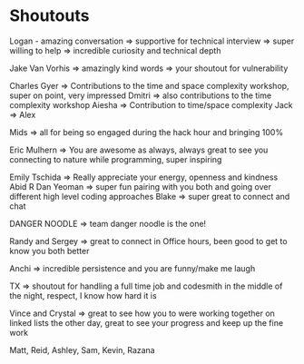 # Shoutouts

Logan - amazing conversation => supportive for technical interview => super willing to help => incredible curiosity and technical depth

Jake Van Vorhis => amazingly kind words => your shoutout for vulnerability

Charles Gyer => Contributions to the time and space complexity workshop, super on point, very impressed
Dmitri => also contributions to the time complexity workshop
Aiesha => Contribution to time/space complexity
Jack =>
Alex

Mids => all for being so engaged during the hack hour and bringing 100%

Eric Mulhern => You are awesome as always, always great to see you connecting to nature while programming, super inspiring

Emily Tschida => Really appreciate your energy, openness and kindness
Abid R 
Dan Yeoman => super fun pairing with you both and going over different high level coding approaches
Blake => super great to connect and chat

DANGER NOODLE => team danger noodle is the one!

Randy and Sergey => great to connect in Office hours, been good to get to know you both better

Anchi => incredible persistence and you are funny/make me laugh

TX => shoutout for handling a full time job and codesmith in the middle of the night, respect, I know how hard it is

Vince and Crystal => great to see how you to were working together on linked lists the other day, great to see your progress and keep up the fine work

Matt, Reid, Ashley, Sam, Kevin, Razana
